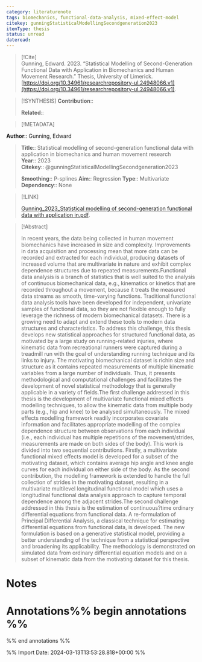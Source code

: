 ```yaml
---
category: literaturenote
tags: biomechanics, functional-data-analysis, mixed-effect-model
citekey: gunningStatisticalModellingSecondgeneration2023
itemType: thesis
status: unread  
dateread:  
---
```


> [!Cite]  
> Gunning, Edward. 2023. “Statistical Modelling of Second-Generation Functional Data with Application in Biomechanics and Human Movement Research.” Thesis, University of Limerick. [https://doi.org/10.34961/researchrepository-ul.24948066.v1](https://doi.org/10.34961/researchrepository-ul.24948066.v1).

> [!SYNTHESIS] 
>**Contribution**::
>
>**Related**:: 
>

> [!METADATA]  
>
**Author**:: Gunning, Edward<br>
> **Title**:: Statistical modelling of second-generation functional data with application in biomechanics and human movement research    
> **Year**:: 2023     
> **Citekey**:: @gunningStatisticalModellingSecondgeneration2023    
>    
>    
>     
>    
>    
>     
>    
>**Smoothing**:: P-splines 
>**Aim**:: Regression
>**Type**:: Multivariate
>**Dependency**:: None   
>

> [!LINK] 
>
> [Gunning_2023_Statistical modelling of second-generation functional data with application in.pdf](file:///Users/steven/Library/CloudStorage/GoogleDrive-steven.golovkine@ul.ie/My%20Drive/bibliography/University%20of%20Limerick/2023/Gunning_2023_Statistical%20modelling%20of%20second-generation%20functional%20data%20with%20application%20in.pdf).

>[!Abstract]
>
>In recent years, the data being collected in human movement biomechanics have increased in size and complexity. Improvements in data acquisition and processing mean that more data can be recorded and extracted for each individual, producing datasets of increased volume that are multivariate in nature and exhibit complex dependence structures due to repeated measurements.Functional data analysis is a branch of statistics that is well suited to the analysis of continuous biomechanical data, e.g., kinematics or kinetics that are recorded throughout a movement, because it treats the measured data streams as smooth, time-varying functions. Traditional functional data analysis tools have been developed for independent, univariate samples of functional data, so they are not flexible enough to fully leverage the richness of modern biomechanical datasets. There is a growing need to adapt and extend these tools to modern data structures and characteristics. To address this challenge, this thesis develops new statistical approaches for structured functional data, as motivated by a large study on running-related injuries, where kinematic data from recreational runners were captured during a treadmill run with the goal of understanding running technique and its links to injury. The motivating biomechanical dataset is richin size and structure as it contains repeated measurements of multiple kinematic variables from a large number of individuals. Thus, it presents methodological and computational challenges and facilitates the development of novel statistical methodology that is generally applicable in a variety of fields.The first challenge addressed in this thesis is the development of multivariate functional mixed effects modelling techniques, to allow the kinematic data from multiple body parts (e.g., hip and knee) to be analysed simultaneously. The mixed effects modelling framework readily incorporates covariate information and facilitates appropriate modelling of the complex dependence structure between observations from each individual (i.e., each individual has multiple repetitions of the movement/strides, measurements are made on both sides of the body). This work is divided into two sequential contributions. Firstly, a multivariate functional mixed effects model is developed for a subset of the motivating dataset, which contains average hip angle and knee angle curves for each individual on either side of the body. As the second contribution, the modelling framework is extended to handle the full collection of strides in the motivating dataset, resulting in a multivariate multilevel longitudinal functional model which uses a longitudinal functional data analysis approach to capture temporal dependence among the adjacent strides.The second challenge addressed in this thesis is the estimation of continuous?time ordinary differential equations from functional data. A re-formulation of Principal Differential Analysis, a classical technique for estimating differential equations from functional data, is developed. The new formulation is based on a generative statistical model, providing a better understanding of the technique from a statistical perspective and broadening its applicability. The methodology is demonstrated on simulated data from ordinary differential equation models and on a subset of kinematic data from the motivating dataset for this thesis.
>>


# Notes<br>
# Annotations%% begin annotations %%  
 
  
%% end annotations %%

%% Import Date: 2024-03-13T13:53:28.818+00:00 %%
